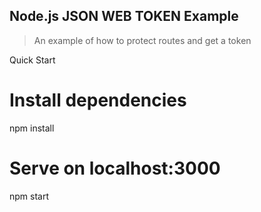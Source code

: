 ## Node.js JSON WEB TOKEN Example

> An example of how to protect routes and get a token

Quick Start
# Install dependencies
npm install

# Serve on localhost:3000
npm start